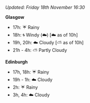 *Updated: Friday 18th November 16:30*

**Glasgow**

* 17h: :umbrella: Rainy
* 18h: :cyclone: Windy (:cloud:) [:cloud: as of 10h]
* 19h, 20h: :cloud: Cloudy [:partly_sunny: as of 10h]
* 21h - 4h: :partly_sunny: Partly Cloudy

**Edinburgh**

* 17h, 18h: :umbrella: Rainy
* 19h - 1h: :cloud: Cloudy
* 2h: :umbrella: Rainy
* 3h, 4h: :cloud: Cloudy
